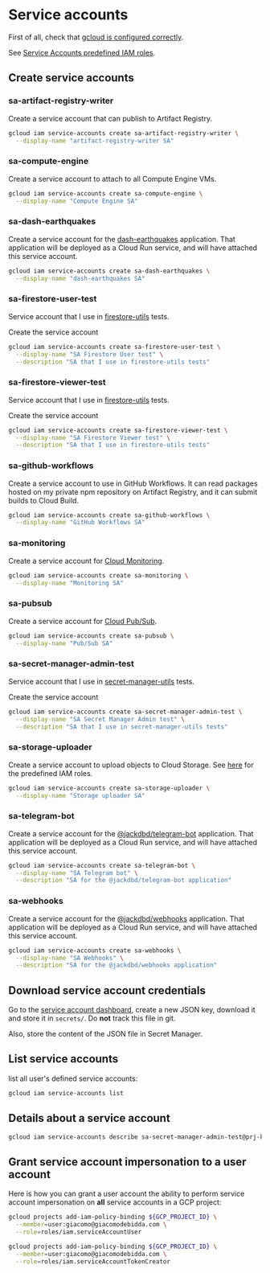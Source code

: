 # Service accounts

First of all, check that [gcloud is configured correctly](./gcloud-configuration.md).

See [Service Accounts predefined IAM roles](https://cloud.google.com/iam/docs/understanding-roles#service-accounts-roles).

## Create service accounts

### sa-artifact-registry-writer

Create a service account that can publish to Artifact Registry.

```sh
gcloud iam service-accounts create sa-artifact-registry-writer \
  --display-name "artifact-registry-writer SA"
```

### sa-compute-engine

Create a service account to attach to all Compute Engine VMs.

```sh
gcloud iam service-accounts create sa-compute-engine \
  --display-name "Compute Engine SA"
```

### sa-dash-earthquakes

Create a service account for the [dash-earthquakes](https://github.com/jackdbd/dash-earthquakes) application. That application will be deployed as a Cloud Run service, and will have attached this service account.

```sh
gcloud iam service-accounts create sa-dash-earthquakes \
  --display-name "dash-earthquakes SA"
```

### sa-firestore-user-test

Service account that I use in [firestore-utils](../packages/firestore-utils/README.md) tests.

Create the service account

```sh
gcloud iam service-accounts create sa-firestore-user-test \
  --display-name "SA Firestore User test" \
  --description "SA that I use in firestore-utils tests"
```

### sa-firestore-viewer-test

Service account that I use in [firestore-utils](../packages/firestore-utils/README.md) tests.

Create the service account

```sh
gcloud iam service-accounts create sa-firestore-viewer-test \
  --display-name "SA Firestore Viewer test" \
  --description "SA that I use in firestore-utils tests"
```

### sa-github-workflows

Create a service account to use in GitHub Workflows. It can read packages hosted on my private npm repository on Artifact Registry, and it can submit builds to Cloud Build.

```sh
gcloud iam service-accounts create sa-github-workflows \
  --display-name "GitHub Workflows SA"
```

### sa-monitoring

Create a service account for [Cloud Monitoring](https://cloud.google.com/monitoring/access-control).

```sh
gcloud iam service-accounts create sa-monitoring \
  --display-name "Monitoring SA"
```

### sa-pubsub

Create a service account for [Cloud Pub/Sub](https://cloud.google.com/pubsub/docs/access-control).

```sh
gcloud iam service-accounts create sa-pubsub \
  --display-name "Pub/Sub SA"
```

### sa-secret-manager-admin-test

Service account that I use in [secret-manager-utils](../packages/secret-manager-utils/README.md) tests.

Create the service account

```sh
gcloud iam service-accounts create sa-secret-manager-admin-test \
  --display-name "SA Secret Manager Admin test" \
  --description "SA that I use in secret-manager-utils tests"
```

### sa-storage-uploader

Create a service account to upload objects to Cloud Storage. See [here](https://cloud.google.com/storage/docs/access-control/iam-roles) for the predefined IAM roles.

```sh
gcloud iam service-accounts create sa-storage-uploader \
  --display-name "Storage uploader SA"
```

### sa-telegram-bot

Create a service account for the [@jackdbd/telegram-bot](../packages/telegram-bot/README.md) application. That application will be deployed as a Cloud Run service, and will have attached this service account.

```sh
gcloud iam service-accounts create sa-telegram-bot \
  --display-name "SA Telegram bot" \
  --description "SA for the @jackdbd/telegram-bot application"
```

### sa-webhooks

Create a service account for the [@jackdbd/webhooks](../packages/webhooks/README.md) application. That application will be deployed as a Cloud Run service, and will have attached this service account.

```sh
gcloud iam service-accounts create sa-webhooks \
  --display-name "SA Webhooks" \
  --description "SA for the @jackdbd/webhooks application"
```

## Download service account credentials

Go to the [service account dashboard](https://console.cloud.google.com/iam-admin/serviceaccounts?project=prj-kitchen-sink), create a new JSON key, download it and store it in `secrets/`. Do **not** track this file in git.

Also, store the content of the JSON file in Secret Manager.

## List service accounts

list all user's defined service accounts:

```sh
gcloud iam service-accounts list
```

## Details about a service account

```sh
gcloud iam service-accounts describe sa-secret-manager-admin-test@prj-kitchen-sink.iam.gserviceaccount.com
```

## Grant service account impersonation to a user account

Here is how you can grant a user account the ability to perform service account impersonation on **all** service accounts in a GCP project:

```sh
gcloud projects add-iam-policy-binding ${GCP_PROJECT_ID} \
  --member=user:giacomo@giacomodebidda.com \
  --role=roles/iam.serviceAccountUser

gcloud projects add-iam-policy-binding ${GCP_PROJECT_ID} \
  --member=user:giacomo@giacomodebidda.com \
  --role=roles/iam.serviceAccountTokenCreator
```

